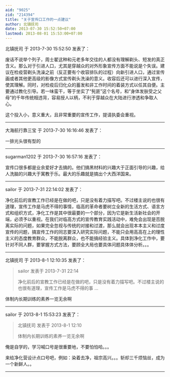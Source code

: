 ```yaml
---
aid: "9025"
zid: "214394"
title: "关于宣传口工作的一点建议"
author: 北镇抚司
date: 2013-07-30 15:52:50+07:00
lastmod: 2013-08-01 15:53:00+07:00
---
```


北镇抚司 于 2013-7-30 15:52:50 发表了：

废话不说举个列子，周士翟这种和元老多年交往的人都没有理解剃头、短发的真正含义。那么对于引进人口，尤其是穿越众的对外形象宣传方面不能说是个失误。建议在检疫营剃头洗澡之前（反正要有个收容排队的过程）向新引进人口，通过宣传画或者其他更高级的影像方式宣传剃头洗澡的意义。收容后还可以进行深入宣传，使其理解。同时，对检疫后归化众的蓄发和非工作时间的着装方式以任其自便。主要通过教化引导。若一味蛮干，等于坐实了“髡匪”这个名号，和“身体发肤受之父母”的千年传统相违背，容易授人以柄，不利于穿越众在大陆进行渗透和争取人心。

这个投入小，意义重大，且非常重要的宣传工作，提请执委会重视。

---

大海航行靠三宝 于 2013-7-30 16:16:46 发表了：

一排光头很有型的

---

sugarman1202 于 2013-7-30 16:57:16 发表了：

宣传口很多都是业余爱好才去搞的。他们搞黑材料的兴趣大于正面引导的兴趣，给人洗脑的兴趣大于寓教于乐。最大的乐趣就是搞出个大西洋国来。

---

sailor 于 2013-7-31 22:14:02 发表了：

净化前后的宣教工作已经是在做的吧，只是没有着力描写吧。不过楼主说的也很有道理，宣传工作是马虎不得的事情，临高的革命者要树立全新的生活方式、语言方式和组织方式，净化工作是其中很最要的一个部分，因为它是新生活新社会的开端，必须予以重视。在我们对临高方式的宣传教育实践活动中，难免会出现是否脱离实际的问题，如果完全忽视与传统的对接和过渡，那么就会出现本本主义和过度宣传的问题，搞宣传工作的同志要深入研究实际问题，不能只会用高高在上的理性主义的态度教育群众，不能脱离群众，也不能搞经验主义。具体到净化工作中，要针对不同人群，要掌握方式方法，要顾全大局也要具体问题具体体分析。。。

---

北镇抚司 于 2013-8-1 12:10:35 发表了：

> sailor 发表于 2013-7-31 22:14
>
> 净化前后的宣教工作已经是在做的吧，只是没有着力描写吧。不过楼主说的也很有道理，宣传工作是马虎不得的事 ...

体制内长期训练的素养一览无余啊

---

sailor 于 2013-8-1 15:53:23 发表了：

> 北镇抚司 发表于 2013-8-1 12:10
>
> 体制内长期训练的素养一览无余啊

俺是自学的，学习喊口号是很重要地，不要怕怕哈。。。

来给净化营设计点口号吧，例如：染着去净，祖宗高兴。。。斩却三千烦恼丝，成为一个新鲜人。。

---
